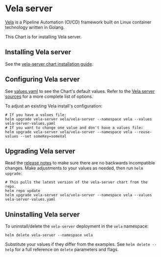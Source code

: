 # Vela server

[Vela](http://go-vela.github.io/docs/) is a Pipeline Automation (CI/CD) framework built on Linux container technology written in Golang.


This Chart is for installing Vela server.

## Installing Vela server

See the [vela-server chart installation guide](./docs/install.md).

## Configuring Vela server

See [values.yaml](values.yaml) to see the Chart's default values. Refer to the [Vela server sources](https://github.com/go-vela/server/blob/master/cmd/vela-server/main.go) for a more complete list of options.

To adjust an existing Vela install's configuration:

```console
# If you have a values file:
helm upgrade vela-server vela/vela-server --namespace vela --values vela-server-values.yaml
# If you want to change one value and don't have a values file:
helm upgrade vela-server vela/vela-server --namespace vela --reuse-values --set someKey=someVal
```

## Upgrading Vela server

Read the [release notes](https://github.com/go-vela/community/blob/master/migrations/v0.9/README.md) to make sure there are no backwards incompatible changes. Make adjustments to your values as needed, then run `helm upgrade`:

```console
# This pulls the latest version of the vela-server chart from the repo.
helm repo update
helm upgrade vela-server vela/vela-server --namespace vela --values vela-server-values.yaml
```

## Uninstalling Vela server

To uninstall/delete the `vela-server` deployment in the `vela` namespace:

```console
helm delete vela-server --namespace vela
```

Substitute your values if they differ from the examples. See `helm delete --help` for a full reference on `delete` parameters and flags.
